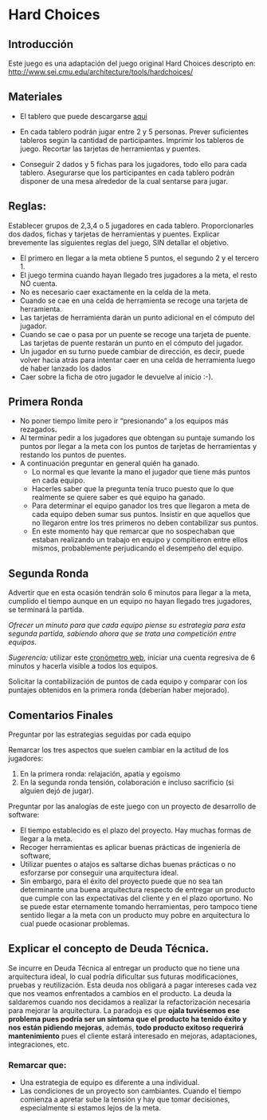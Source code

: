 # Hard Choices

## Introducción

Este juego es una adaptación del juego original Hard Choices descripto en:
http://www.sei.cmu.edu/architecture/tools/hardchoices/

## Materiales

* El tablero que puede descargarse [aqui](HardChoices.pdf)
* En cada tablero podrán jugar entre 2 y 5 personas. Prever suficientes tableros según la
cantidad de participantes. Imprimir los tableros de juego. Recortar las tarjetas
de herramientas y puentes.

* Conseguir 2 dados y 5 fichas para los jugadores, todo ello para cada tablero.
Asegurarse que los participantes en cada tablero podrán disponer de una mesa
alrededor de la cual sentarse para jugar.


## Reglas:

Establecer grupos de 2,3,4 o 5 jugadores en cada tablero. Proporcionarles dos dados,
fichas y tarjetas de herramientas y puentes. Explicar brevemente las siguientes
reglas del juego, SIN detallar el objetivo.

* El primero en llegar a la meta obtiene 5 puntos, el segundo 2 y el tercero 1.
* El juego termina cuando hayan llegado tres jugadores a la meta, el resto NO
cuenta.
* No es necesario caer exactamente en la celda de la meta.
* Cuando se cae en una celda de herramienta se recoge una tarjeta de herramienta.
* Las tarjetas de herramienta darán un punto adicional en el cómputo del jugador.
* Cuando se cae o pasa por un puente se recoge una tarjeta de puente. Las tarjetas
de puente restarán un punto en el cómputo del jugador.
* Un jugador en su turno puede cambiar de dirección, es decir, puede volver
  hacia atrás para intentar caer en una celda de herramienta luego de haber
lanzado los dados
* Caer sobre la ficha de otro jugador le devuelve al inicio :-).

## Primera Ronda

* No poner tiempo límite pero ir “presionando” a los equipos más rezagados.
* Al terminar pedir a los jugadores que obtengan su puntaje sumando los puntos por
llegar a la meta con los puntos de tarjetas de herramientas y restando los
puntos de puentes. 
* A continuación preguntar en general quién ha ganado. 
  * Lo normal es que levante la mano el jugador que tiene más puntos en cada equipo. 
  * Hacerles saber que la pregunta tenía truco puesto que lo que realmente se quiere 
    saber es qué equipo ha ganado. 
  * Para determinar el equipo ganador los tres que llegaron a meta de cada equipo 
    deben sumar sus puntos. Insistir en que aquellos que no llegaron entre los tres 
    primeros no deben contabilizar sus puntos. 
  * En este momento hay que remarcar que no sospechaban que estaban realizando un 
    trabajo en equipo y compitieron entre ellos mismos, probablemente perjudicando el desempeño del
    equipo. 

## Segunda Ronda

Advertir que en esta ocasión tendrán solo 6 minutos para llegar a la meta,
cumplido el tiempo aunque en un equipo no hayan llegado tres jugadores, se
terminará la partida. 

*Ofrecer un minuto para que cada equipo piense su estrategia para esta segunda
partida, sabiendo ahora que se trata una competición entre equipos.*

*Sugerencia:* utilizar este [cronómetro web](http://www.online-stopwatch.com/full-screen-stopwatch/), 
iniciar una cuenta regresiva de 6 minutos y hacerla visible a todos los equipos.

Solicitar la contabilización de puntos de cada equipo y comparar con los
puntajes obtenidos en la primera ronda (deberían haber mejorado).

## Comentarios Finales

Preguntar por las estrategias seguidas por cada equipo 

Remarcar los tres aspectos que suelen cambiar en la actitud de los jugadores: 

1. En la primera ronda: relajación, apatía y egoísmo
2. En la segunda ronda tensión, colaboración e incluso sacrificio (si alguien dejó de
jugar).

Preguntar por las analogías de este juego con un proyecto de desarrollo de
software: 

* El tiempo establecido es el plazo del proyecto. Hay muchas formas de
llegar a la meta. 
* Recoger herramientas es aplicar buenas prácticas de ingeniería de software, 
* Utilizar puentes o atajos es saltarse dichas buenas prácticas o no esforzarse 
por conseguir una arquitectura ideal. 
* Sin embargo, para el éxito del proyecto puede que no sea tan determinante una 
buena arquitectura respecto de entregar un producto que cumple con las expectativas 
del cliente y en el plazo oportuno. No se puede estar eternamente tomando herramientas, 
pero tampoco tiene sentido llegar a la meta con un producto muy pobre en arquitectura lo cual
puede ocasionar problemas.

## Explicar el concepto de Deuda Técnica. 
Se incurre en Deuda Técnica al entregar un producto que no tiene una arquitectura ideal, lo 
cual podría dificultar sus futuras modificaciones, pruebas y reutilización. Esta deuda nos 
obligará a pagar intereses cada vez que nos veamos enfrentados a cambios en el producto. La deuda
la saldaremos cuando nos decidamos a realizar la refactorización necesaria para mejorar la 
arquitectura. La paradoja es que **ojala tuviésemos ese problema pues podría ser un síntoma 
que el producto ha tenido éxito y nos están pidiendo mejoras**, además, **todo producto 
exitoso requerirá mantenimiento** pues el cliente estará interesado en mejoras, adaptaciones, 
integraciones, etc. 

### Remarcar que: 
* Una estrategia de equipo es diferente a una individual.
* Las condiciones de un proyecto son cambiantes. Cuando el tiempo comienza a apretar 
sube la tensión y hay que tomar decisiones, especialmente si estamos lejos de la meta.

